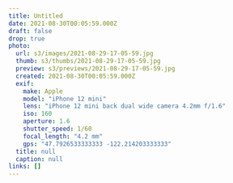 ```yaml
---
title: Untitled
date: 2021-08-30T00:05:59.000Z
draft: false
drop: true
photo:
  url: s3/images/2021-08-29-17-05-59.jpg
  thumb: s3/thumbs/2021-08-29-17-05-59.jpg
  preview: s3/previews/2021-08-29-17-05-59.jpg
  created: 2021-08-30T00:05:59.000Z
  exif:
    make: Apple
    model: "iPhone 12 mini"
    lens: "iPhone 12 mini back dual wide camera 4.2mm f/1.6"
    iso: 160
    aperture: 1.6
    shutter_speed: 1/60
    focal_length: "4.2 mm"
    gps: "47.7926533333333 -122.214203333333"
  title: null
  caption: null
links: []
---
```

